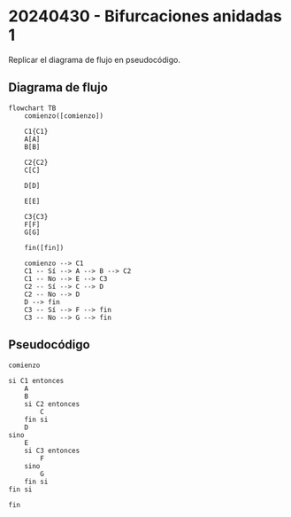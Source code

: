 # 20240430 - Bifurcaciones anidadas 1

Replicar el diagrama de flujo en pseudocódigo.

## Diagrama de flujo

```mermaid
flowchart TB
	comienzo([comienzo])

    C1{C1}
	A[A]
	B[B]

    C2{C2}
	C[C]

	D[D]

    E[E]

    C3{C3}
	F[F]
	G[G]

	fin([fin])

	comienzo --> C1
	C1 -- Sí --> A --> B --> C2
	C1 -- No --> E --> C3
	C2 -- Sí --> C --> D
	C2 -- No --> D
	D --> fin
	C3 -- Sí --> F --> fin
	C3 -- No --> G --> fin
```

## Pseudocódigo

```
comienzo

si C1 entonces
    A
    B
    si C2 entonces
        C
    fin si
    D
sino
    E
    si C3 entonces
        F
    sino
        G
    fin si
fin si

fin
```
